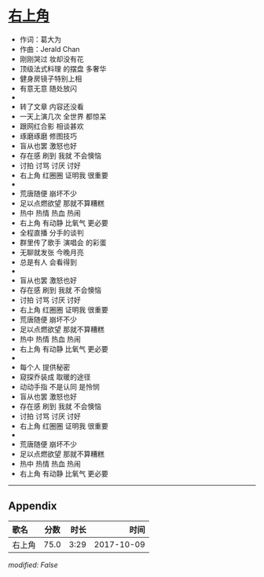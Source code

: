 # [右上角](https://music.163.com/song?id=509098883)

* 作词：葛大为
* 作曲：Jerald Chan
* 刚刚哭过 妆却没有花
* 顶级法式料理 的摆盘 多奢华
* 健身房镜子特别上相
* 有意无意 随处放闪
* 
* 转了文章 内容还没看
* 一天上演几次 全世界 都惊呆
* 跟网红合影 相谈甚欢
* 琢磨琢磨 修图技巧
* 盲从也罢 激怒也好
* 存在感 刷到 我就 不会懊恼
* 讨拍 讨骂 讨厌 讨好
* 右上角 红圈圈 证明我 很重要
* 
* 荒唐随便 崩坏不少
* 足以点燃欲望 那就不算糟糕
* 热中 热情 热血 热闹
* 右上角 有动静 比氧气 更必要
* 全程直播 分手的谈判
* 群里传了歌手 演唱会 的彩蛋
* 无聊就发张 今晚月亮
* 总是有人 会看得到
* 
* 盲从也罢 激怒也好
* 存在感 刷到 我就 不会懊恼
* 讨拍 讨骂 讨厌 讨好
* 右上角 红圈圈 证明我 很重要
* 荒唐随便 崩坏不少
* 足以点燃欲望 那就不算糟糕
* 热中 热情 热血 热闹
* 右上角 有动静 比氧气 更必要
* 
* 每个人 提供秘密
* 窥探乔装成 取暖的途径
* 动动手指 不是认同 是怜悯
* 盲从也罢 激怒也好
* 存在感 刷到 我就 不会懊恼
* 讨拍 讨骂 讨厌 讨好
* 右上角 红圈圈 证明我 很重要
* 
* 荒唐随便 崩坏不少
* 足以点燃欲望 那就不算糟糕
* 热中 热情 热血 热闹
* 右上角 有动静 比氧气 更必要


---

## Appendix

|歌名|分数|时长|时间|
|:---|:---:|---:|---:|
|右上角|75.0|3:29|2017-10-09

*modified: False*
